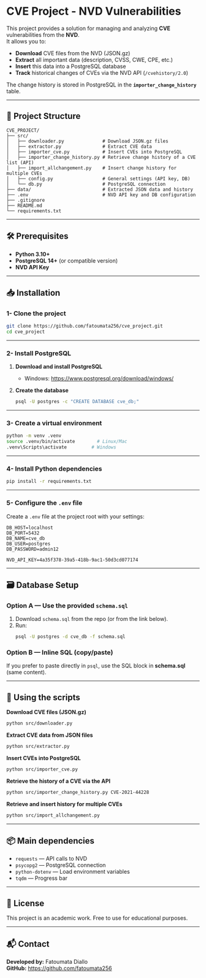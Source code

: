 # CVE Project - NVD Vulnerabilities

This project provides a solution for managing and analyzing **CVE** vulnerabilities from the **NVD**.  
It allows you to:  

- **Download** CVE files from the NVD (JSON.gz)  
- **Extract** all important data (description, CVSS, CWE, CPE, etc.)  
- **Insert** this data into a PostgreSQL database  
- **Track** historical changes of CVEs via the NVD API (`/cvehistory/2.0`)  

The change history is stored in PostgreSQL in the **`importer_change_history`** table.  

---

## 📂 Project Structure

```
CVE_PROJECT/
├── src/
│   ├── downloader.py              # Download JSON.gz files
│   ├── extractor.py               # Extract CVE data
│   ├── importer_cve.py            # Insert CVEs into PostgreSQL
│   ├── importer_change_history.py # Retrieve change history of a CVE list (API)
│   ├── import_allchangement.py    # Insert change history for multiple CVEs
│   ├── config.py                  # General settings (API key, DB)
│   └── db.py                      # PostgreSQL connection
├── data/                          # Extracted JSON data and history
├── .env                           # NVD API key and DB configuration
├── .gitignore
├── README.md
└── requirements.txt
```

---

## 🛠 Prerequisites

- **Python 3.10+**
- **PostgreSQL 14+** (or compatible version)
- **NVD API Key**  

---

## 📥 Installation

### 1- Clone the project

```bash
git clone https://github.com/fatoumata256/cve_project.git
cd cve_project
```

---

### 2- Install PostgreSQL

1. **Download and install PostgreSQL**  
   - Windows: https://www.postgresql.org/download/windows/

2. **Create the database**  
   ```bash
   psql -U postgres -c "CREATE DATABASE cve_db;"
   ```

---

### 3- Create a virtual environment

```bash
python -m venv .venv
source .venv/bin/activate        # Linux/Mac
.venv\Scripts\activate         # Windows
```

---

### 4- Install Python dependencies

```bash
pip install -r requirements.txt
```

---

### 5- Configure the `.env` file

Create a `.env` file at the project root with your settings:

```
DB_HOST=localhost
DB_PORT=5432
DB_NAME=cve_db
DB_USER=postgres
DB_PASSWORD=admin12

NVD_API_KEY=4a35f378-39a5-418b-9ac1-50d3cd077174
```

---

## 🗃️ Database Setup

### Option A — Use the provided `schema.sql` 

1. Download `schema.sql` from the repo (or from the link below).  
2. Run:
   ```bash
   psql -U postgres -d cve_db -f schema.sql
   ```

### Option B — Inline SQL (copy/paste)

If you prefer to paste directly in `psql`, use the SQL block in **schema.sql** (same content).

---

## 🚀 Using the scripts

**Download CVE files (JSON.gz)**  
```bash
python src/downloader.py
```

**Extract CVE data from JSON files**  
```bash
python src/extractor.py
```

**Insert CVEs into PostgreSQL**  
```bash
python src/importer_cve.py
```

**Retrieve the history of a CVE via the API**  
```bash
python src/importer_change_history.py CVE-2021-44228
```

**Retrieve and insert history for multiple CVEs**  
```bash
python src/import_allchangement.py
```

---

## 📦 Main dependencies

- `requests` — API calls to NVD  
- `psycopg2` — PostgreSQL connection  
- `python-dotenv` — Load environment variables  
- `tqdm` — Progress bar  

---

## 📜 License

This project is an academic work. Free to use for educational purposes.

---

## 📬 Contact

**Developed by:** Fatoumata Diallo  
**GitHub:** https://github.com/fatoumata256
